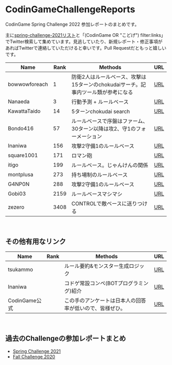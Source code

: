 # CodinGameChallengeReports

CodinGame Spring Challenge 2022 参加レポートのまとめです。

主に[spring-challenge-2021リスト](https://twitter.com/i/lists/1390410641525993474)と「(CodinGame OR "こどげ") filter:links」でTwitter検索して集めています。見逃していたり、新規レポート・修正事項があればTwitterで連絡していただけると幸いです。Pull Requestだともっと嬉しいです。

Name | Rank | Methods | URL
-- | -- | -- | --
bowwowforeach | 1 | 防衛2人はルールベース、攻撃は15ターンのchokudaiサーチ。記事内ツール類が参考になる | [URL](https://bowwowforeach.hatenablog.com/entry/2022/05/03/165011)
Nanaeda | 3 | 行動予測 + ルールベース | [URL](https://nanaeda.hatenablog.com/entry/2022/05/02/235554)
KawattaTaido | 14 | 5ターンchokudai search | [URL](https://twitter.com/KawattaT/status/1521305796055040000)
Bondo416 | 57 | ルールべースで序盤はファーム、30ターン以降は攻2、守1のフォーメーション | [URL](https://bondo.hateblo.jp/entry/2022/05/03/101607)
Inaniwa | 156 | 攻撃2守備1のルールベース | [URL](https://inaniwa.hatenablog.com/entry/2022/05/03/001540)
square1001 | 171 | ロマン砲 | [URL](https://twitter.com/square10011/status/1521127862795137024)
itigo | 199 | ルールベース。じゃんけんの関係 | [URL](https://ichigokunn.hatenablog.com/entry/2022/05/07/053152)
montplusa | 273 | 持ち場制のルールベース | [URL](https://montplusa.hatenablog.com/entry/2022/05/03/212900)
G4NP0N | 288 | 攻撃2守備1のルールベース | [URL](https://g4np0n-kyopro.hatenablog.com/entry/2022/05/03/151906)
Gobi03 | 2159 | ルールベースマシマシ | [URL](https://gobi-tk.hatenablog.com/entry/2022/05/05/232203)
zezero | 3408 | CONTROLで敵ベースに送りつける | [URL](https://zezero.hatenablog.com/entry/2022/05/03/224557)


<br>

## その他有用なリンク

Name | Rank | Methods | URL
-- | -- | -- | --
tsukammo |   | ルール要約&モンスター生成ロジック | [URL](https://tsukammo.hatenablog.com/entry/2022/04/22/010522)
Inaniwa |   | コドゲ常設コンペ(BOTプログラミング)紹介 | [URL](https://inaniwa.hatenablog.com/entry/2020/11/29/024805)
CodinGame公式 |   | この手のアンケートは日本人の回答率が低いので、皆様ぜひ。 | [URL](https://codingame.typeform.com/to/zRWHQycz?typeform-source=t.co)

<br>

## 過去のChallengeの参加レポートまとめ
- [Spring Challenge 2021](https://github.com/shirakia/CodinGameChallengeReports/blob/main/SpringChallenge2021.md)
- [Fall Challenge 2020](https://github.com/shirakia/CodinGameChallengeReports/blob/main/FallChallenge2020.md)
